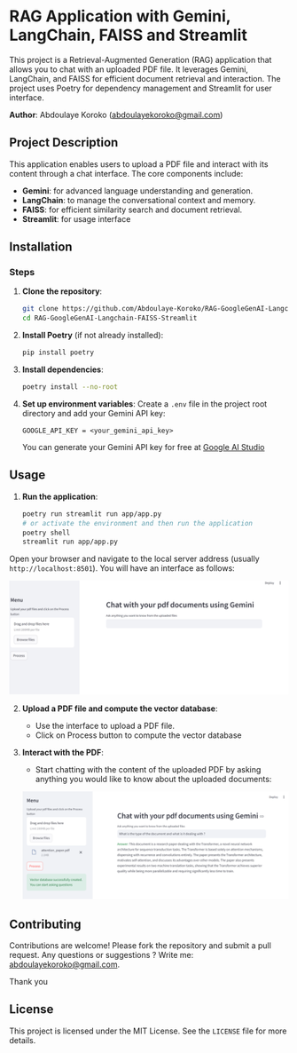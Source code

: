 # RAG Application with Gemini, LangChain, FAISS and Streamlit

This project is a Retrieval-Augmented Generation (RAG) application that allows you to chat with an uploaded PDF file. It leverages Gemini, LangChain, and FAISS for efficient document retrieval and interaction. The project uses Poetry for dependency management and Streamlit for user interface.

**Author**: Abdoulaye Koroko (abdoulayekoroko@gmail.com)

## Project Description

This application enables users to upload a PDF file and interact with its content through a chat interface. The core components include:
- **Gemini**: for advanced language understanding and generation.
- **LangChain**: to manage the conversational context and memory.
- **FAISS**: for efficient similarity search and document retrieval.
- **Streamlit**: for usage interface

## Installation

### Steps

1. **Clone the repository**:
    ```bash
    git clone https://github.com/Abdoulaye-Koroko/RAG-GoogleGenAI-Langchain-FAISS-Streamlit.git
    cd RAG-GoogleGenAI-Langchain-FAISS-Streamlit
    ```

2. **Install Poetry** (if not already installed):
    ```bash
    pip install poetry
    ```

3. **Install dependencies**:
    ```bash
    poetry install --no-root
    ```

4. **Set up environment variables**:
    Create a `.env` file in the project root directory and add your Gemini API key:
    ```env
    GOOGLE_API_KEY = <your_gemini_api_key>
    ```
    You can generate your Gemini API key for free at [Google AI Studio](https://ai.google.dev/aistudio?hl=fr)
## Usage

1. **Run the application**:
    ```bash
    poetry run streamlit run app/app.py 
    # or activate the environment and then run the application
    poetry shell
    streamlit run app/app.py
    ```

Open your browser and navigate to the local server address (usually `http://localhost:8501`). You will have an interface as follows:

![Application interface home](examples/app_home.png)

2. **Upload a PDF file and compute the vector database**:
    - Use the interface to upload a PDF file.
    - Click on Process button to compute the vector database


3. **Interact with the PDF**:
    - Start chatting with the content of the uploaded PDF by asking anything you would like to know about the uploaded documents:

    ![Application interface home](examples/app.PNG)

## Contributing

Contributions are welcome! Please fork the repository and submit a pull request. Any questions or suggestions ? Write me: abdoulayekoroko@gmail.com.

Thank you

## License

This project is licensed under the MIT License. See the `LICENSE` file for more details.


